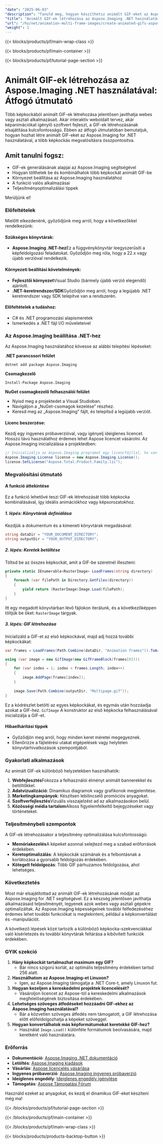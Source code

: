 ```yaml
---
"date": "2025-06-03"
"description": "Tanuld meg, hogyan készíthetsz animált GIF-eket az Aspose.Imaging for .NET segítségével, amely ideális webes és asztali alkalmazásokhoz. Fejleszd képfeldolgozási készségeidet ezzel a részletes útmutatóval."
"title": "Animált GIF-ek létrehozása az Aspose.Imaging .NET használatával – Átfogó útmutató"
"url": "/hu/net/animation-multi-frame-images/create-animated-gifs-aspose-imaging-net/"
"weight": 1
---
```


{{< blocks/products/pf/main-wrap-class >}}

{{< blocks/products/pf/main-container >}}

{{< blocks/products/pf/tutorial-page-section >}}
# Animált GIF-ek létrehozása az Aspose.Imaging .NET használatával: Átfogó útmutató

Több képkockából animált GIF-ek létrehozása jelentősen javíthatja webes vagy asztali alkalmazásait. Akár interaktív weboldalt tervez, akár képanimációkat igénylő szoftvert fejleszt, a GIF-ek létrehozásának elsajátítása kulcsfontosságú. Ebben az átfogó útmutatóban bemutatjuk, hogyan hozhat létre animált GIF-eket az Aspose.Imaging for .NET használatával, a több képkockás megvalósításra összpontosítva.

## Amit tanulni fogsz:
- GIF-ek generálásának alapjai az Aspose.Imaging segítségével
- Hogyan tölthetek be és kombinálhatok több képkockát animált GIF-be
- Környezet beállítása az Aspose.Imaging használatához
- A funkció valós alkalmazásai
- Teljesítményoptimalizálási tippek

Merüljünk el!

### Előfeltételek

Mielőtt elkezdenénk, győződjünk meg arról, hogy a következőkkel rendelkezünk:

#### Szükséges könyvtárak:
- **Aspose.Imaging .NET-hez**Ez a függvénykönyvtár leegyszerűsíti a képfeldolgozási feladatokat. Győződjön meg róla, hogy a 22.x vagy újabb verzióval rendelkezik.

#### Környezeti beállítási követelmények:
- **Fejlesztői környezet**Visual Studio (bármely újabb verzió elegendő) ajánlott.
- **.NET-keretrendszer/SDK**Győződjön meg arról, hogy a legújabb .NET keretrendszer vagy SDK telepítve van a rendszerén.

#### Előfeltételek a tudáshoz:
- C# és .NET programozási alapismeretek
- Ismerkedés a .NET fájl I/O műveleteivel

### Az Aspose.Imaging beállítása .NET-hez

Az Aspose.Imaging használatához kövesse az alábbi telepítési lépéseket:

**.NET parancssori felület**
```shell
dotnet add package Aspose.Imaging
```

**Csomagkezelő**
```shell
Install-Package Aspose.Imaging
```

**NuGet csomagkezelő felhasználói felület**
- Nyisd meg a projektedet a Visual Studioban.
- Navigáljon a „NuGet-csomagok kezelése” részhez.
- Keresd meg az „Aspose.Imaging” fájlt, és telepítsd a legújabb verziót.

#### Licenc beszerzése:
Kezdj egy ingyenes próbaverzióval, vagy igényelj ideiglenes licencet. Hosszú távú használathoz érdemes lehet Aspose licencet vásárolni. Az Aspose.Imaging inicializálása a projektedben:

```csharp
// Inicializálja az Aspose.Imaging programot egy licencfájllal, ha van ilyen.
Aspose.Imaging.License license = new Aspose.Imaging.License();
license.SetLicense("Aspose.Total.Product.Family.lic");
```

### Megvalósítási útmutató

#### A funkció áttekintése
Ez a funkció lehetővé teszi GIF-ek létrehozását több képkocka kombinálásával, így ideális animációkhoz vagy képsorozatokhoz.

##### 1. lépés: Könyvtárak definiálása
Kezdjük a dokumentum és a kimeneti könyvtárak megadásával:

```csharp
string dataDir = "YOUR_DOCUMENT_DIRECTORY";
string outputDir = "YOUR_OUTPUT_DIRECTORY";
```

##### 2. lépés: Keretek betöltése
Töltsd be az összes képkockát, amit a GIF-be szeretnél illeszteni:

```csharp
private static IEnumerable<RasterImage> LoadFrames(string directory)
{
    foreach (var filePath in Directory.GetFiles(directory))
    {
        yield return (RasterImage)Image.Load(filePath);
    }
}
```
Itt egy megadott könyvtárban lévő fájlokon iterálunk, és a következőképpen töltjük be őket: `RasterImage` tárgyak.

##### 3. lépés: GIF létrehozása
Inicializáld a GIF-et az első képkockával, majd adj hozzá további képkockákat:

```csharp
var frames = LoadFrames(Path.Combine(dataDir, "Animation frames")).ToArray();

using (var image = new GifImage(new GifFrameBlock(frames[0])))
{
    for (var index = 1; index < frames.Length; index++)
    {
        image.AddPage(frames[index]);
    }
    
    image.Save(Path.Combine(outputDir, "Multipage.gif"));
}
```
Ez a kódrészlet betölti az egyes képkockákat, és egymás után hozzáadja azokat a GIF-hez. `GifImage` A konstruktor az első képkocka felhasználásával inicializálja a GIF-et.

#### Hibaelhárítási tippek
- Győződjön meg arról, hogy minden keret méretei megegyeznek.
- Ellenőrizze a fájlelérési utakat elgépelések vagy helytelen könyvtárhivatkozások szempontjából.

### Gyakorlati alkalmazások
Az animált GIF-ek különböző helyzetekben használhatók:
1. **Webfejlesztés**Fokozza a felhasználói élményt animált bannerekkel és betöltőkkel.
2. **Adatvizualizáció**: Dinamikus diagramok vagy grafikonok megjelenítése.
3. **Marketingkampányok**: Készítsen lebilincselő promóciós anyagokat.
4. **Szoftverfejlesztés**Vizuális visszajelzést ad az alkalmazásokon belül.
5. **Közösségi média tartalom**Alkoss figyelemfelkeltő bejegyzéseket vagy történeteket.

### Teljesítménybeli szempontok
A GIF-ek létrehozásakor a teljesítmény optimalizálása kulcsfontosságú:
- **Memóriakezelés**A képeket azonnal selejtezd meg a szabad erőforrások érdekében.
- **Keretoptimalizálás**: A képkockák számának és a felbontásnak a korlátozása a gyorsabb feldolgozás érdekében.
- **Kötegelt feldolgozás**: Több GIF párhuzamos feldolgozása, ahol lehetséges.

### Következtetés
Most már elsajátítottad az animált GIF-ek létrehozásának módját az Aspose.Imaging for .NET segítségével. Ez a készség jelentősen javíthatja alkalmazásaid teljesítményét, legyenek azok webes vagy asztali gépekre optimalizáltak. Az Aspose.Imaging képességeinek további felfedezéséhez érdemes lehet további funkciókat is megtekinteni, például a képkonvertálást és -manipulációt.

A következő lépések közé tartozik a különböző képkocka-szekvenciákkal való kísérletezés és további könyvtárak feltárása a kibővített funkciók érdekében.

### GYIK szekció
1. **Hány képkockát tartalmazhat maximum egy GIF?**
   - Bár nincs szigorú korlát, az optimális teljesítmény érdekében tartsd 256 alatt.
2. **Használhatom az Aspose.Imaging-et Linuxon?**
   - Igen, az Aspose.Imaging támogatja a .NET Core-t, amely Linuxon fut.
3. **Hogyan kezeljem a kereskedelmi projektek licencelését?**
   - Vásároljon licencet az Aspose-tól a kereskedelmi alkalmazások megfelelőségének biztosítása érdekében.
4. **Lehetséges szöveges átfedéseket hozzáadni GIF-ekhez az Aspose.Imaging használatával?**
   - Bár a közvetlen szöveges átfedés nem támogatott, a GIF létrehozása előtt előfeldolgozhatja a képeket szöveggel.
5. **Hogyan konvertálhatok más képformátumokat keretekké GIF-hez?**
   - Használat `Image.Load()` különféle formátumok beolvasására, majd keretként való használatára.

### Erőforrás
- **Dokumentáció**: [Aspose.Imaging .NET dokumentáció](https://reference.aspose.com/imaging/net/)
- **Letöltés**: [Aspose.Imaging kiadások](https://releases.aspose.com/imaging/net/)
- **Vásárlás**: [Aspose licencelés vásárlása](https://purchase.aspose.com/buy)
- **Ingyenes próbaverzió**: [Aspose.Imaging ingyenes próbaverzió](https://releases.aspose.com/imaging/net/)
- **Ideiglenes engedély**: [Ideiglenes engedély igénylése](https://purchase.aspose.com/temporary-license/)
- **Támogatás**: [Aspose Támogatási Fórum](https://forum.aspose.com/c/imaging/10)

Használd ezeket az anyagokat, és kezdj el dinamikus GIF-eket készíteni még ma!

{{< /blocks/products/pf/tutorial-page-section >}}

{{< /blocks/products/pf/main-container >}}

{{< /blocks/products/pf/main-wrap-class >}}

{{< blocks/products/products-backtop-button >}}